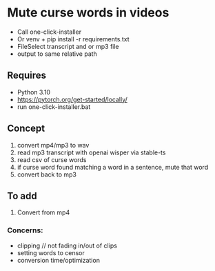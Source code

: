 # Mute curse words in videos

- Call one-click-installer
- Or venv + pip install -r requirements.txt
- FileSelect transcript and or mp3 file
- output to same relative path

## Requires 

- Python 3.10
- https://pytorch.org/get-started/locally/
- run one-click-installer.bat

## Concept 

1) convert mp4/mp3 to wav
2) read mp3 transcript with openai wisper via stable-ts
3) read csv of curse words
4) if curse word found matching a word in a sentence, mute that word
5) convert back to mp3

## To add

1) Convert from mp4
   

### Concerns:

- clipping // not fading in/out of clips
- setting words to censor
- conversion time/optimization

